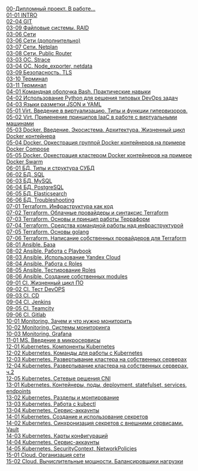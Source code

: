 [00-Дипломный проект. В работе...](homeworks/00-diploma)<BR>
[01-01 INTRO](homeworks/01-intro-01)<BR>
[02-04 GIT](homeworks/02-git-04)<BR>
[03-09 Файловые системы. RAID](homeworks/03-fs-09)<BR>
[03-06 Сети](homeworks/03-net-06)<BR>
[03-06 Сети (дополнительно)](homeworks/03-net-06_ds10)<BR>
[03-07 Сети. Netplan](homeworks/03-net-07)<BR>
[03-08 Сети. Public Router](homeworks/03-net-08)<BR>
[03-03 ОС. Strace](homeworks/03-os-03)<BR>
[03-04 ОС. Node_exporter, netdata](homeworks/03-os-04)<BR>
[03-09 Безопасность. TLS](homeworks/03-sec-09)<BR>
[03-10 Терминал](homeworks/03-term-01)<BR>
[03-11 Терминал](homeworks/03-term-02)<BR>
[04-01 Командная оболочка Bash. Практические навыки](homeworks/04-scr-01)<BR>
[04-02 Использование Python для решения типовых DevOps задач](homeworks/04-scr-02)<BR>
[04-03 Языки разметки JSON и YAML](homeworks/04-scr-03)<BR>
[05-01 Virt. Введение в виртуализацию. Типы и функции гипервизоров.](homeworks/05-virt-01-basics)<BR>
[05-02 Virt. Применение принципов IaaC в работе с виртуальными машинами](homeworks/05-virt-02-iaac)<BR>
[05-03 Docker. Введение. Экосистема. Архитектура. Жизненный цикл Docker контейнера](homeworks/05-virt-03-docker)<BR>
[05-04 Docker. Оркестрация группой Docker контейнеров на примере Docker Compose](homeworks/05-virt-04-compose)<BR>
[05-05 Docker. Оркестрация кластером Docker контейнеров на примере Docker Swarm](homeworks/05-virt-05-swarm)<BR>
[06-01 БД. Типы и структура СУБД](homeworks/06-db-01-basics)<BR>
[06-02 БД. SQL](homeworks/06-db-02-sql)<BR>
[06-03 БД. MySQL](homeworks/06-db-03-mysql)<BR>
[06-04 БД. PostgreSQL](homeworks/06-db-04-psql)<BR>
[06-05 БД. Elasticsearch](homeworks/06-db-05-elastic)<BR>
[06-06 БД. Troubleshooting](homeworks/06-db-06-tshooting)<BR>
[07-01 Terraform. Инфраструктура как код](homeworks/07-terraform-01-intro)<BR>
[07-02 Terraform. Облачные провайдеры и синтаксис Terraform](homeworks/07-terraform-02-syntax)<BR>
[07-03 Terraform. Основы и принцип работы Терраформ](homeworks/07-terraform-03-basic)<BR>
[07-04 Terraform. Средства командной работы над инфраструктурой](homeworks/07-terraform-04-teamwork)<BR>
[07-05 Terraform. Основы golang](homeworks/07-terraform-05-golang)<BR>
[07-06 Terraform. Написание собственных провайдеров для Terraform](homeworks/07-terraform-06-providers)<BR>
[08-01 Ansible. База](homeworks/08-ansible-01-basic)<BR>
[08-02 Ansible. Работа с Playbook](homeworks/08-ansible-02-playbook)<BR>
[08-03 Ansible. Использование Yandex Cloud](homeworks/08-ansible-03-yandex)<BR>
[08-04 Ansible. Работа с Roles](homeworks/08-ansible-04-role)<BR>
[08-05 Ansible. Тестирование Roles](homeworks/08-ansible-05-testing)<BR>
[08-06 Ansible. Создание собственных modules](homeworks/08-ansible-06-modules)<BR>
[09-01 CI. Жизненный цикл ПО](homeworks/09-ci-01-intro)<BR>
[09-02 CI. Тест DevOPS](homeworks/09-ci-02-devops)<BR>
[09-03 CI. CD](homeworks/09-ci-03-cicd)<BR>
[09-04 CI. Jenkins](homeworks/09-ci-04-jenkins)<BR>
[09-05 CI. Teamcity](homeworks/09-ci-05-teamcity)<BR>
[09-06 CI. Gitlab](homeworks/09-ci-06-gitlab)<BR>
[10-01 Monitoring. Зачем и что нужно мониторить](homeworks/10-monitoring-01-base)<BR>
[10-02 Monitoring. Системы мониторинга](homeworks/10-monitoring-02-systems)<BR>
[10-03 Monitoring. Grafana](homeworks/10-monitoring-03-grafana)<BR>
[11-01 MS. Введение в микросервисы](homeworks/11-microservices-01-intro)<BR>
[12-01 Kubernetes. Компоненты Kubernetes](homeworks/12-kubernetes-01-intro)<BR>
[12-02 Kubernetes. Команды для работы с Kubernetes](homeworks/12-kubernetes-02-commands)<BR>
[12-03 Kubernetes. Развертывание кластера на собственных серверах](homeworks/12-kubernetes-03-install-part-1)<BR>
[12-04 Kubernetes. Развертывание кластера на собственных серверах, ч.2](homeworks/12-kubernetes-04-install-part-2)<BR>
[12-05 Kubernetes. Сетевые решения CNI](homeworks/12-kubernetes-05-cni)<BR>
[13-01 Kubernetes. Контейнеры, поды, deployment, statefulset, services, endpoints](homeworks/13-kuberconfig-01-objects)<BR>
[13-02 Kubernetes. Разделы и монтирование](homeworks/13-kuberconfig-02-mounts)<BR>
[13-03 Kubernetes. Работа с kubectl](homeworks/13-kuberconfig-03-kubectl)<BR>
[13-04 Kubernetes. Сервис-аккаунты](homeworks/13-kuberconfig-04-helm)<BR>
[14-01 Kubernetes. Создание и использование секретов](homeworks/14-kuber-01-secrets)<BR>
[14-02 Kubernetes. Синхронизация секретов с внешними сервисами. Vault](homeworks/14-kuber-02-vault)<BR>
[14-03 Kubernetes. Карты конфигураций](homeworks/14-kuber-03-configmaps)<BR>
[14-04 Kubernetes. Сервис-аккаунты](homeworks/14-kuber-04-serviceaccounts)<BR>
[14-05 Kubernetes. SecurityContext, NetworkPolicies](homeworks/14-kuber-05-policy)<BR>
[15-01 Cloud. Организация сети](homeworks/15-cloud-01-network)<BR>
[15-02 Cloud. Вычислительные мощности. Балансировщики нагрузки](homeworks/15-cloud-02-loadb)<BR>